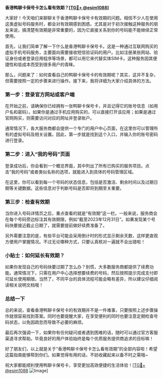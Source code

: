 **香港鸭聊卡保号卡怎么看有效期？[[TG💪+ @esim1088](https://t.me/s/esim1088)]**

大家好！今天咱们来聊聊关于香港鸭聊卡保号卡有效期的问题。相信不少人在使用这类虚拟号码服务时，都会对有效期感到困惑。尤其是对于初次接触这种服务的朋友来说，搞清楚有效期是非常重要的，因为它直接关系到你的号码能不能继续正常使用。

首先，让我们简单了解一下什么是香港鸭聊卡保号卡。这是一种通过互联网购买的虚拟手机号码服务，主要面向需要接收短信验证码的用户。比如注册某些网站、验证身份或者登录应用程序等场景，都可以用它来代替实体SIM卡。这种服务因其便捷性和低成本而受到很多用户的青睐。

那么，问题来了：如何查看自己的鸭聊卡保号卡的有效期呢？其实，这并不复杂，但需要按照一定的步骤来进行操作。接下来，我将详细为大家介绍具体的方法。

### 第一步：登录官方网站或客户端

在开始之前，请确保你已经拥有一张鸭聊卡保号卡，并且记得它的账号信息（如用户名和密码）。如果你是通过手机应用购买的，可以直接打开该应用；如果是通过官网购买，则需要访问对应的网址并登录账户。

通常情况下，各大服务商都会提供一个专门的用户中心页面，在这里你可以管理所有的虚拟号码及相关设置。因此，第一步就是找到这个入口，并输入你的账号密码进行登录。

### 第二步：进入“我的号码”页面

登录成功后，你会看到一个概览界面，其中列出了所有已购买的服务项目。点击“我的号码”或者类似名称的选项，就能进入到具体的号码管理区域。

在这里，你可以看到每一个号码的状态信息，包括是否激活、剩余时间以及过期日期等关键数据。这些信息对于判断号码是否即将到期至关重要。

### 第三步：检查有效期

当你进入号码详情页之后，重点查看的就是“有效期”这一栏。一般来说，服务商会在每个号码旁边标注其有效期限，例如“截至2023年12月31日”。如果发现某个号码快要接近截止日期了，就需要提前做好续费准备了。

另外需要注意的是，有些平台可能会采用倒计时的形式显示剩余天数，这样更直观方便用户掌握情况。不过无论哪种方式，只要认真核对一遍就不会出错啦！

### 小贴士：如何延长有效期？

如果你发现自己的号码快要过期了怎么办？别慌，大多数服务商都提供了续费功能。通常情况下，只需在用户中心选择想要续费的号码，然后按照提示完成支付即可延长使用期限。当然了，不同平台的具体流程可能会略有差异，所以建议仔细阅读相关说明文档哦！

### 总结一下

总的来说，查看香港鸭聊卡保号卡的有效期并不是一件难事，只要按照上述步骤操作就很容易找到答案。同时也要提醒大家，在享受便利的同时也要注意定期检查号码状态，以免因疏忽而导致不必要的麻烦。

最后再次强调一下，如果你有任何疑问或者遇到困难的话，随时可以通过官方客服渠道寻求帮助。毕竟良好的用户体验始终是每个优质服务提供商追求的目标嘛！

好了朋友们，以上就是关于“香港鸭聊卡保号卡怎么看有效期”的全部内容啦！希望这篇指南能够帮到你们。如果觉得有用的话，不妨收藏起来以备不时之需哦~

祝大家都能顺利使用鸭聊卡保号卡，享受更加高效便捷的生活体验！[[TG💪+ @esim1088](https://t.me/s/esim1088) ![Image](https://i.postimg.cc/4NQfJmqS/Snipaste-2025-05-13-00-14-12.png)]